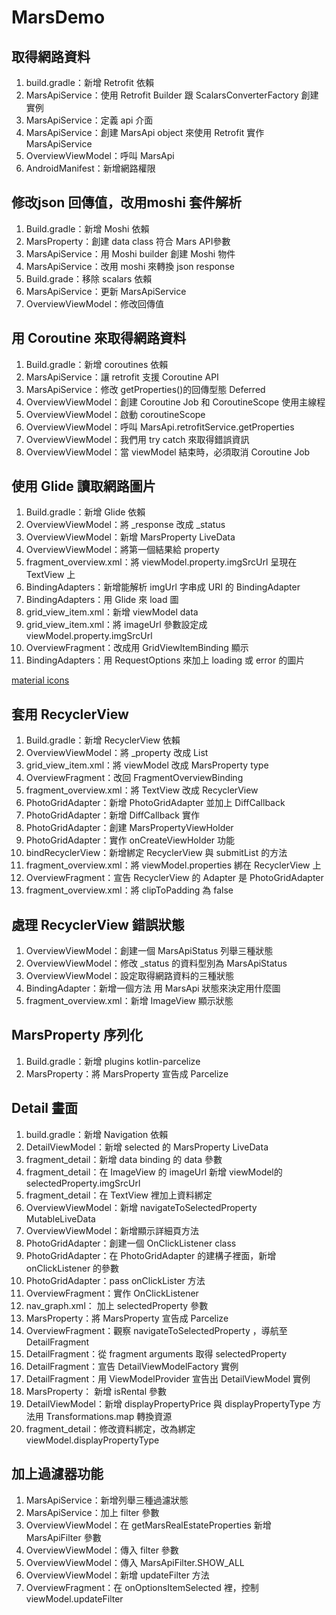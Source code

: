 # MarsDemo


## 取得網路資料

1. build.gradle：新增 Retrofit 依賴
2. MarsApiService：使用 Retrofit Builder 跟 ScalarsConverterFactory 創建實例
3. MarsApiService：定義 api 介面
4. MarsApiService：創建 MarsApi object 來使用 Retrofit 實作 MarsApiService
5. OverviewViewModel：呼叫 MarsApi
6. AndroidManifest：新增網路權限


## 修改json 回傳值，改用moshi 套件解析

1. Build.gradle：新增 Moshi 依賴
2. MarsProperty：創建 data class 符合 Mars API參數
3. MarsApiService：用 Moshi builder 創建 Moshi 物件
4. MarsApiService：改用 moshi 來轉換 json response
5. Build.grade：移除 scalars 依賴
6. MarsApiService：更新 MarsApiService
7. OverviewViewModel：修改回傳值


## 用 Coroutine 來取得網路資料

1. Build.gradle：新增 coroutines 依賴
2. MarsApiService：讓 retrofit 支援 Coroutine API
3. MarsApiService：修改 getProperties()的回傳型態 Deferred
4. OverviewViewModel：創建 Coroutine Job 和 CoroutineScope 使用主線程
5. OverviewViewModel：啟動 coroutineScope
6. OverviewViewModel：呼叫 MarsApi.retrofitService.getProperties
7. OverviewViewModel：我們用 try catch 來取得錯誤資訊
8. OverviewViewModel：當 viewModel 結束時，必須取消 Coroutine Job


## 使用 Glide 讀取網路圖片

1. Build.gradle：新增 Glide 依賴
2. OverviewViewModel：將 _response 改成 _status
3. OverviewViewModel：新增 MarsProperty LiveData
4. OverviewViewModel：將第一個結果給 property  
5. fragment_overview.xml：將 viewModel.property.imgSrcUrl 呈現在 TextView 上
6. BindingAdapters：新增能解析 imgUrl 字串成 URI 的 BindingAdapter
7. BindingAdapters：用 Glide 來 load 圖
8. grid_view_item.xml：新增 viewModel data
9. grid_view_item.xml：將 imageUrl 參數設定成 viewModel.property.imgSrcUrl
10. OverviewFragment：改成用 GridViewItemBinding 顯示
11. BindingAdapters：用 RequestOptions 來加上 loading 或 error 的圖片

[material icons](https://fonts.google.com/icons)


## 套用 RecyclerView

1. Build.gradle：新增 RecyclerView 依賴
2. OverviewViewModel：將 _property 改成 List<MarsProperty>
3. grid_view_item.xml：將 viewModel 改成 MarsProperty type
4. OverviewFragment：改回 FragmentOverviewBinding
5. fragment_overview.xml：將 TextView 改成 RecyclerView
6. PhotoGridAdapter：新增 PhotoGridAdapter 並加上 DiffCallback 
7. PhotoGridAdapter：新增 DiffCallback 實作
8. PhotoGridAdapter：創建 MarsPropertyViewHolder
9. PhotoGridAdapter：實作 onCreateViewHolder 功能
10. bindRecyclerView：新增綁定 RecyclerView 與 submitList 的方法
11. fragment_overview.xml：將 viewModel.properties 綁在 RecyclerView 上
12. OverviewFragment：宣告 RecyclerView 的 Adapter 是 PhotoGridAdapter
13. fragment_overview.xml：將 clipToPadding 為 false


## 處理 RecyclerView 錯誤狀態

1. OverviewViewModel：創建一個 MarsApiStatus 列舉三種狀態
2. OverviewViewModel：修改 _status 的資料型別為 MarsApiStatus
3. OverviewViewModel：設定取得網路資料的三種狀態
4. BindingAdapter：新增一個方法 用 MarsApi 狀態來決定用什麼圖
5. fragment_overview.xml：新增 ImageView 顯示狀態


## MarsProperty 序列化

1. Build.gradle：新增 plugins kotlin-parcelize
2. MarsProperty：將 MarsProperty 宣告成 Parcelize

## Detail 畫面

1. build.gradle：新增 Navigation 依賴
2. DetailViewModel：新增 selected 的 MarsProperty LiveData
3. fragment_detail：新增 data binding 的 data 參數
4. fragment_detail：在 ImageView 的 imageUrl 新增 viewModel的 selectedProperty.imgSrcUrl
5. fragment_detail：在 TextView 裡加上資料綁定
6. OverviewViewModel：新增 navigateToSelectedProperty MutableLiveData
7. OverviewViewModel：新增顯示詳細頁方法
8. PhotoGridAdapter：創建一個 OnClickListener class
9. PhotoGridAdapter：在 PhotoGridAdapter 的建構子裡面，新增 onClickListener 的參數
10. PhotoGridAdapter：pass onClickLister 方法
11. OverviewFragment：實作 OnClickListener
12. nav_graph.xml： 加上 selectedProperty 參數
13. MarsProperty：將 MarsProperty 宣告成 Parcelize
14. OverviewFragment：觀察 navigateToSelectedProperty ，導航至DetailFragment
15. DetailFragment：從 fragment arguments 取得 selectedProperty
16. DetailFragment：宣告 DetailViewModelFactory 實例
17. DetailFragment：用 ViewModelProvider 宣告出 DetailViewModel 實例
18. MarsProperty： 新增 isRental 參數
19. DetailViewModel：新增 displayPropertyPrice 與 displayPropertyType 方法用 Transformations.map 轉換資源
20. fragment_detail：修改資料綁定，改為綁定 viewModel.displayPropertyType


## 加上過濾器功能

1. MarsApiService：新增列舉三種過濾狀態
2. MarsApiService：加上 filter 參數
3. OverviewViewModel：在 getMarsRealEstateProperties 新增 MarsApiFilter 參數
4. OverviewViewModel：傳入 filter 參數
5. OverviewViewModel：傳入 MarsApiFilter.SHOW_ALL
6. OverviewViewModel：新增 updateFilter 方法
7. OverviewFragment：在 onOptionsItemSelected 裡，控制 viewModel.updateFilter
